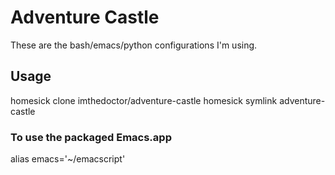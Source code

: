 # Adventure Castle

These are the bash/emacs/python configurations I'm using.

## Usage

   homesick clone imthedoctor/adventure-castle
   homesick symlink adventure-castle

### To use the packaged Emacs.app

   alias emacs='~/emacscript'
